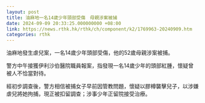 ```yaml
---
layout: post
title: 油麻地一名14歲少年頭部受傷　母親涉案被捕
date: 2024-09-09 20:33:25.000000000 +08:00
link: https://news.rthk.hk/rthk/ch/component/k2/1769963-20240909.htm
categories: rthk
---
```


油麻地發生虐兒案，一名14歲少年頭部受傷，他的52歲母親涉案被捕。

警方中午接獲伊利沙伯醫院職員報案，指發現一名14歲少年的頭部紅腫，懷疑曾被人不恰當對待。

經初步調查後，警方相信被捕女子早前因管教問題，懷疑以膠樽襲擊兒子，以涉嫌虐兒將她拘捕，現正被扣留調查；涉事少年正留院接受治療。
